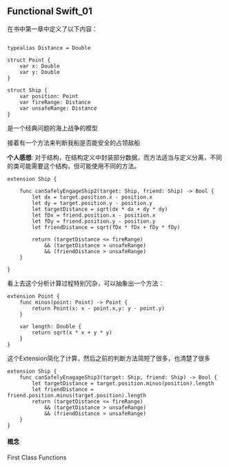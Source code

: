 ## Functional Swift_01

在书中第一章中定义了以下内容：

```

typealias Distance = Double

struct Point {
    var x: Double
    var y: Double
}

struct Ship {
    var position: Point
    var fireRange: Distance
    var unsafeRange: Distance
}
```

是一个经典问题的海上战争的模型

接着有一个方法来判断我船是否能安全的占领敌船

**个人感想**: 对于结构，在结构定义中封装部分数据，而方法适当与定义分离，不同的类可能需要这个结构，但可能使用不同的方法。

```
extension Ship {
    
    func canSafelyEngageShip2(target: Ship, friend: Ship) -> Bool {
        let dx = target.position.x - position.x
        let dy = target.position.y - position.y
        let targetDistance = sqrt(dx * dx + dy * dy)
        let fDx = friend.position.x - position.x
        let fDy = friend.position.y - position.y
        let friendDistance = sqrt(fDx * fDx + fDy * fDy)
        
        return (targetDistance <= fireRange)
            && (targetDistance > unsafeRange)
            && (friendDistance > unsafeRange)
    }
    
}
```

看上去这个分析计算过程特别冗杂，可以抽象出一个方法：

```
extension Point {
    func minus(point: Point) -> Point {
        return Point(x: x - point.x,y: y - point.y)
    }
    
    var length: Double {
        return sqrt(x * x + y * y)
    }
}
```
这个Extension简化了计算，然后之前的判断方法简短了很多，也清楚了很多

```
extension Ship {
    func canSafelyEnagageShip3(target: Ship, friend: Ship) -> Bool {
        let targetDistance = target.position.minus(position).length
        let friendDistance = friend.position.minus(target.position).length
        return (targetDistance <= fireRange)
            && (targetDistance > unsafeRange)
            && (friendDistance > unsafeRange)
    }
}
```


#### 概念

First Class Functions

